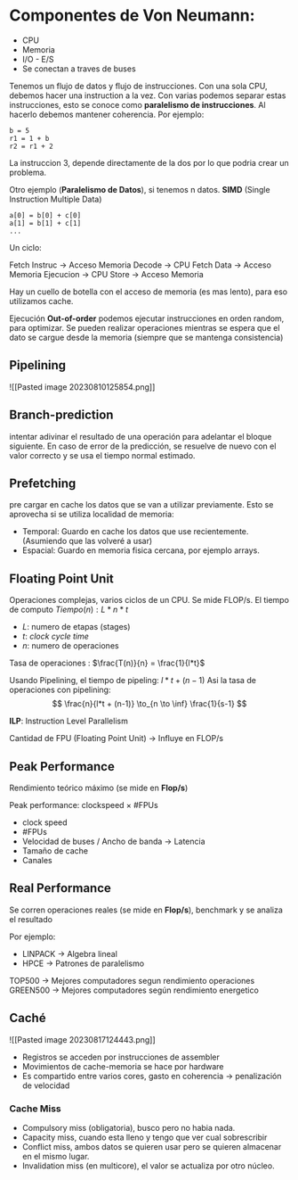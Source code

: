 
# Componentes de Von Neumann:

- CPU
- Memoria
- I/O - E/S
- Se conectan a traves de buses

Tenemos un flujo de datos y flujo de instrucciones. Con una sola CPU, debemos hacer una instruction a la vez. 
Con varias podemos separar estas instrucciones, esto se conoce como **paralelismo de instrucciones**. Al hacerlo debemos mantener coherencia. Por ejemplo:

```
b = 5
r1 = 1 + b
r2 = r1 + 2
```

La instruccion 3, depende directamente de la dos por lo que podria crear un problema.

Otro ejemplo (**Paralelismo de Datos**), si tenemos n datos. **SIMD** (Single Instruction Multiple Data)
```
a[0] = b[0] + c[0]
a[1] = b[1] + c[1]
...
```

Un ciclo:

Fetch Instruc -> Acceso Memoria
Decode -> CPU
Fetch Data -> Acceso Memoria
Ejecucion -> CPU
Store -> Acceso Memoria

Hay un cuello de botella con el acceso de memoria (es mas lento), para eso utilizamos cache.

Ejecución **Out-of-order** podemos ejecutar instrucciones en orden random, para optimizar. Se pueden realizar operaciones mientras se espera que el dato se cargue desde la memoria (siempre que se mantenga consistencia)

## Pipelining

![[Pasted image 20230810125854.png]]

## Branch-prediction
intentar adivinar el resultado de una operación para adelantar el bloque siguiente. En caso de error de la predicción, se resuelve de nuevo con el valor correcto y se usa el tiempo normal estimado.

## Prefetching
pre cargar en cache los datos que se van a utilizar previamente.
Esto se aprovecha si se utiliza localidad de memoria:
- Temporal: Guardo en cache los datos que use recientemente. (Asumiendo que las volveré a usar)
- Espacial: Guardo en memoria fisica cercana, por ejemplo arrays.

## Floating Point Unit
Operaciones complejas, varios ciclos de un CPU. Se mide FLOP/s.
El tiempo de computo $Tiempo(n): L * n * t$
- $L:$ numero de etapas (stages)
- $t :$ *clock cycle time*
- $n:$ numero de operaciones

Tasa de operaciones : $\frac{T(n)}{n} = \frac{1}{l*t}$

Usando Pipelining, el tiempo de pipeling: $l * t + (n-1)$
Asi la tasa de operaciones con pipelining:
$$
\frac{n}{l*t + (n-1)} \to_{n \to \inf} \frac{1}{s-1}
$$


**ILP**: Instruction Level Parallelism


Cantidad de FPU (Floating Point Unit) -> Influye en FLOP/s

## Peak Performance
Rendimiento teórico máximo (se mide en **Flop/s**)

Peak performance: clockspeed × \#FPUs

- clock speed
- \#FPUs
- Velocidad de buses / Ancho de banda -> Latencia
- Tamaño de cache
- Canales

## Real Performance
Se corren operaciones reales  (se mide en **Flop/s**), benchmark y se analiza el resultado

Por ejemplo:
- LINPACK -> Algebra lineal
- HPCE -> Patrones de paralelismo

TOP500  -> Mejores computadores segun rendimiento operaciones
GREEN500 -> Mejores computadores según rendimiento energetico

## Caché
![[Pasted image 20230817124443.png]]


- Registros se acceden por instrucciones de assembler 
- Movimientos de cache-memoria se hace por hardware
- Es compartido entre varios cores, gasto en coherencia -> penalización de velocidad

### Cache Miss
- Compulsory miss (obligatoria), busco pero no habia nada.
- Capacity miss, cuando esta lleno y tengo que ver cual sobrescribir
- Conflict miss, ambos datos se quieren usar pero se quieren almacenar en el mismo lugar.
- Invalidation miss (en multicore), el valor se actualiza por otro núcleo.



